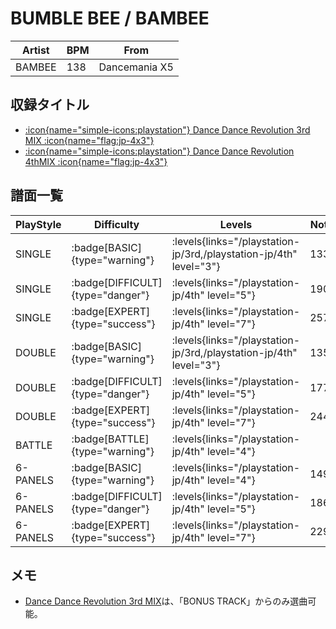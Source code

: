 # BUMBLE BEE / BAMBEE

|Artist|BPM|From|
|------|---|----|
|BAMBEE|138|Dancemania X5|

## 収録タイトル

- [:icon{name="simple-icons:playstation"} Dance Dance Revolution 3rd MIX :icon{name="flag:jp-4x3"}](/playstation-jp/3rd)
- [:icon{name="simple-icons:playstation"} Dance Dance Revolution 4thMIX :icon{name="flag:jp-4x3"}](/playstation-jp/4th)

## 譜面一覧

|PlayStyle|Difficulty|Levels|Notes|Movie|
|---------|----------|------|-----|-----|
|SINGLE| :badge[BASIC]{type="warning"}| :levels{links="/playstation-jp/3rd,/playstation-jp/4th" level="3"}|133/0||
|SINGLE| :badge[DIFFICULT]{type="danger"}| :levels{links="/playstation-jp/4th" level="5"}|190/0||
|SINGLE| :badge[EXPERT]{type="success"}| :levels{links="/playstation-jp/4th" level="7"}|257/0||
|DOUBLE| :badge[BASIC]{type="warning"}| :levels{links="/playstation-jp/3rd,/playstation-jp/4th" level="3"}|135/0||
|DOUBLE| :badge[DIFFICULT]{type="danger"}| :levels{links="/playstation-jp/4th" level="5"}|177/0||
|DOUBLE| :badge[EXPERT]{type="success"}| :levels{links="/playstation-jp/4th" level="7"}|244/0||
|BATTLE| :badge[BATTLE]{type="warning"}| :levels{links="/playstation-jp/4th" level="4"}|||
|6-PANELS| :badge[BASIC]{type="warning"}| :levels{links="/playstation-jp/4th" level="4"}|149/0||
|6-PANELS| :badge[DIFFICULT]{type="danger"}| :levels{links="/playstation-jp/4th" level="5"}|186/0||
|6-PANELS| :badge[EXPERT]{type="success"}| :levels{links="/playstation-jp/4th" level="7"}|229/0||

## メモ

- [Dance Dance Revolution 3rd MIX](/playstation-jp/3rd)は、「BONUS TRACK」からのみ選曲可能。
